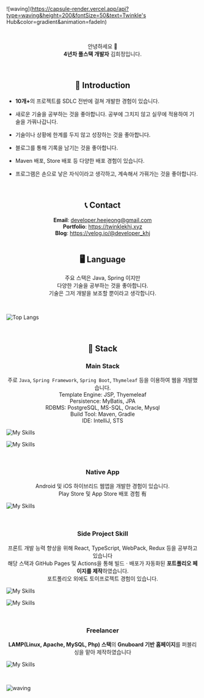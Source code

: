 ![waving](https://capsule-render.vercel.app/api?type=waving&height=200&fontSize=50&text=Twinkle's Hub&color=gradient&animation=fadeIn)

<br>

<p style="text-align: center">
    안녕하세요 🙌<br>
    <b>4년차 풀스택 개발자</b> 김희정입니다.
</p>

<br>

<h2 style="text-align: center">💃 Introduction</h2>

* <b>10개+</b>의 프로젝트를 SDLC 전반에 걸쳐 개발한 경험이 있습니다.
* 새로운 기술을 공부하는 것을 좋아합니다. 공부에 그치지 않고 실무에 적용하여 기술을 가꿔나갑니다.
* 기술이나 상황에 한계를 두지 않고 성장하는 것을 좋아합니다.
* 블로그를 통해 기록을 남기는 것을 좋아합니다.
* Maven 배포, Store 배포 등 다양한 배포 경험이 있습니다.

* 프로그램은 손으로 낳은 자식이라고 생각하고, 계속해서 가꿔가는 것을 좋아합니다.

<br>

<h2 style="text-align: center">📞 Contact</h2>

<div style="text-align: center">
    <div><b>Email</b>: <a href="mailto:developer.heejeong@gmail.com">developer.heejeong@gmail.com</a></div>
    <div><b>Portfolio</b>: <a href="https://twinklekhj.xyz">https://twinklekhj.xyz</a></div>
    <div><b>Blog</b>: <a href="https://velog.io/@developer_khj">https://velog.io/@developer_khj</a></div>
</div>



<br>

<h2 style="text-align: center">🖥️ Language</h2>
<p style="text-align: center">
    주요 스택은 Java, Spring 이지만 <br>
    다양한 기술을 공부하는 것을 좋아합니다.<br>
    기술은 그저 개발을 보조할 뿐이라고 생각합니다.
</p>

<br />

![Top Langs](https://github-readme-stats.vercel.app/api/top-langs/?username=twinklekhj&layout=compact)

<br />

<h2 style="text-align: center">🔮 Stack</h2>
<h3 style="text-align: center">Main Stack</h3>
<p style="text-align: center">
    주로 <code>Java</code>, <code>Spring Framework</code>, <code>Spring Boot</code>, <code>Thymeleaf</code> 등을 이용하여 웹을 개발했습니다.<br>
    Template Engine: JSP, Thyemeleaf <br>
    Persistence: MyBatis, JPA <br>
    RDBMS: PostgreSQL, MS-SQL, Oracle, Mysql<br>
    Build Tool: Maven, Gradle <br>
    IDE: IntelliJ, STS
</p>

![My Skills](https://skillicons.dev/icons?i=java,spring,maven,gradle,eclipse)

![My Skills](https://skillicons.dev/icons?i=html,css,js,jquery,bootstrap&theme=light)

<br>

<h3 style="text-align: center">Native App</h3>
<p style="text-align: center">
    Android 및 iOS 하이브리드 웹앱을 개발한 경험이 있습니다.<br>
    Play Store 및 App Store 배포 경험 有
</p>

![My Skills](https://skillicons.dev/icons?i=kotlin,androidstudio,swift,actix)

<br>

<h3 style="text-align: center">Side Project Skill</h3>
<p style="text-align: center">
    프론트 개발 능력 향상을 위해 React, TypeScript, WebPack, Redux 등을 공부하고 있습니다 <br>
    해당 스택과 GitHub Pages 및 Actions을 통해 빌드ㆍ배포가 자동화된 <b>포트폴리오 페이지를 제작</b>하였습니다.<br>
    포트폴리오 외에도 토이프로젝트 경험이 있습니다.
</p>

![My Skills](https://skillicons.dev/icons?i=ts,react,redux,webpack,vscode,webstorm)

![My Skills](https://skillicons.dev/icons?i=git,github,githubactions)

<br>

<h3 style="text-align: center">Freelancer</h3>
<p style="text-align: center">
    <b>LAMP(Linux, Apache, MySQL, Php) 스택</b>의 <b>Gnuboard 기반 홈페이지</b>를 퍼블리싱을 맡아 제작하였습니다
</p>

![My Skills](https://skillicons.dev/icons?i=php,mysql,ps,phpstorm)



<br>

![waving](https://capsule-render.vercel.app/api?type=waving&color=auto&height=200&section=footer)



